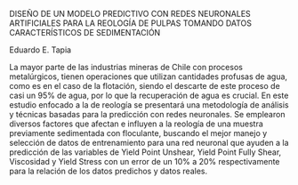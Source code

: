 DISEÑO DE UN MODELO PREDICTIVO CON REDES NEURONALES
ARTIFICIALES PARA LA REOLOGÍA DE PULPAS TOMANDO DATOS
CARACTERÍSTICOS DE SEDIMENTACIÓN

Eduardo E. Tapia

La mayor parte de las industrias mineras de Chile con procesos metalúrgicos, tienen operaciones que utilizan cantidades profusas de agua, como es
en el caso de la flotación, siendo el descarte de este proceso de casi un 95% de agua, por lo que la recuperación de agua es crucial. En este estudio
enfocado a la de reología se presentará una metodología de análisis y técnicas basadas para la predicción con redes neuronales. Se emplearon
diversos factores que afectan e influyen a la reología de una muestra previamente sedimentada con floculante, buscando el mejor manejo y selección
de datos de entrenamiento para una red neuronal que ayuden a la predicción de las variables de Yield Point Unshear, Yield Point Fully Shear,
Viscosidad y Yield Stress con un error de un 10% a 20% respectivamente para la relación de los datos predichos y datos reales.
